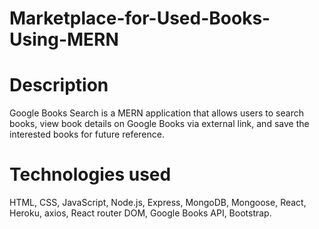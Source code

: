 # Marketplace-for-Used-Books-Using-MERN
# Description

Google Books Search is a MERN application that allows users to search books, view book details on Google Books via external link, and save the interested books for future reference.

# Technologies used

HTML, CSS, JavaScript, Node.js, Express, MongoDB, Mongoose, React, Heroku, axios, React router DOM, Google Books API, Bootstrap.
